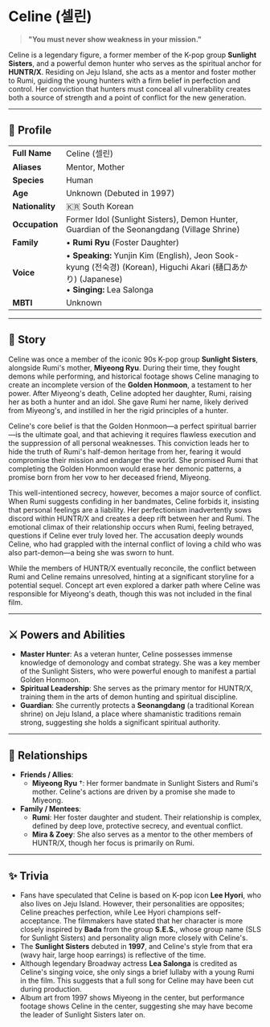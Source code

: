 # Celine (셀린)

> **"You must never show weakness in your mission."**

Celine is a legendary figure, a former member of the K-pop group **Sunlight Sisters**, and a powerful demon hunter who serves as the spiritual anchor for **HUNTR/X**. Residing on Jeju Island, she acts as a mentor and foster mother to Rumi, guiding the young hunters with a firm belief in perfection and control. Her conviction that hunters must conceal all vulnerability creates both a source of strength and a point of conflict for the new generation.

---

## 👤 Profile

| | |
| :--- | :--- |
| **Full Name** | Celine (셀린) |
| **Aliases** | Mentor, Mother |
| **Species** | Human |
| **Age** | Unknown (Debuted in 1997) |
| **Nationality** | 🇰🇷 South Korean |
| **Occupation** | Former Idol (Sunlight Sisters), Demon Hunter, Guardian of the Seonangdang (Village Shrine) |
| **Family** | • **Rumi Ryu** (Foster Daughter) |
| **Voice** | • **Speaking:** Yunjin Kim (English), Jeon Sook-kyung (전숙경) (Korean), Higuchi Akari (樋口あかり) (Japanese)<br>• **Singing:** Lea Salonga |
| **MBTI** | Unknown |

---

## 📖 Story

Celine was once a member of the iconic 90s K-pop group **Sunlight Sisters**, alongside Rumi's mother, **Miyeong Ryu**. During their time, they fought demons while performing, and historical footage shows Celine managing to create an incomplete version of the **Golden Honmoon**, a testament to her power. After Miyeong's death, Celine adopted her daughter, Rumi, raising her as both a hunter and an idol. She gave Rumi her name, likely derived from Miyeong's, and instilled in her the rigid principles of a hunter.

Celine's core belief is that the Golden Honmoon—a perfect spiritual barrier—is the ultimate goal, and that achieving it requires flawless execution and the suppression of all personal weaknesses. This conviction leads her to hide the truth of Rumi's half-demon heritage from her, fearing it would compromise their mission and endanger the world. She promised Rumi that completing the Golden Honmoon would erase her demonic patterns, a promise born from her vow to her deceased friend, Miyeong.

This well-intentioned secrecy, however, becomes a major source of conflict. When Rumi suggests confiding in her bandmates, Celine forbids it, insisting that personal feelings are a liability. Her perfectionism inadvertently sows discord within HUNTR/X and creates a deep rift between her and Rumi. The emotional climax of their relationship occurs when Rumi, feeling betrayed, questions if Celine ever truly loved her. The accusation deeply wounds Celine, who had grappled with the internal conflict of loving a child who was also part-demon—a being she was sworn to hunt.

While the members of HUNTR/X eventually reconcile, the conflict between Rumi and Celine remains unresolved, hinting at a significant storyline for a potential sequel. Concept art even explored a darker path where Celine was responsible for Miyeong's death, though this was not included in the final film.

---

## ⚔️ Powers and Abilities

*   **Master Hunter**: As a veteran hunter, Celine possesses immense knowledge of demonology and combat strategy. She was a key member of the Sunlight Sisters, who were powerful enough to manifest a partial Golden Honmoon.
*   **Spiritual Leadership**: She serves as the primary mentor for HUNTR/X, training them in the arts of demon hunting and spiritual discipline.
*   **Guardian**: She currently protects a **Seonangdang** (a traditional Korean shrine) on Jeju Island, a place where shamanistic traditions remain strong, suggesting she holds a significant spiritual authority.

---

## 🤝 Relationships

*   **Friends / Allies**:
    *   **Miyeong Ryu** †: Her former bandmate in Sunlight Sisters and Rumi's mother. Celine's actions are driven by a promise she made to Miyeong.
*   **Family / Mentees**:
    *   **Rumi**: Her foster daughter and student. Their relationship is complex, defined by deep love, protective secrecy, and eventual conflict.
    *   **Mira & Zoey**: She also serves as a mentor to the other members of HUNTR/X, though her focus is primarily on Rumi.

---

## ✨ Trivia

*   Fans have speculated that Celine is based on K-pop icon **Lee Hyori**, who also lives on Jeju Island. However, their personalities are opposites; Celine preaches perfection, while Lee Hyori champions self-acceptance. The filmmakers have stated that her character is more closely inspired by **Bada** from the group **S.E.S.**, whose group name (SLS for Sunlight Sisters) and personality align more closely with Celine's.
*   The **Sunlight Sisters** debuted in **1997**, and Celine's style from that era (wavy hair, large hoop earrings) is reflective of the time.
*   Although legendary Broadway actress **Lea Salonga** is credited as Celine's singing voice, she only sings a brief lullaby with a young Rumi in the film. This suggests that a full song for Celine may have been cut during production.
*   Album art from 1997 shows Miyeong in the center, but performance footage shows Celine in the center, suggesting she may have become the leader of Sunlight Sisters later on.
